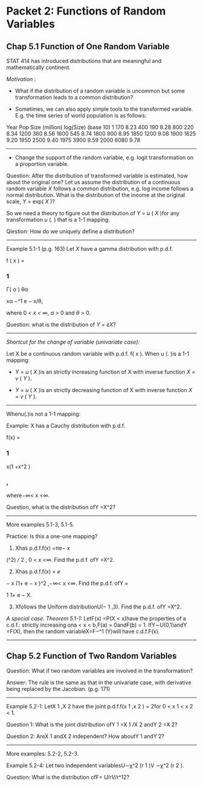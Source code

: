 # Packet 2: Functions of Random Variables 

## Chap 5.1 Function of One Random Variable 

 STAT 414 has introduced distributions that are meaningful and mathematically continent. 

_Motivation_ : 

- What if the distribution of a random variable is uncommon but some transformation     leads to a common distribution? 

- Sometimes, we can also apply simple tools to the transformed variable.     E.g. the time series of world population is as follows: 

 Year Pop Size (million) log(Size) (base 10) 1 170 8.23 400 190 8.28 800 220 8.34 1200 360 8.56 1600 545 8.74 1800 900 8.95 1850 1200 9.08 1900 1625 9.20 1950 2500 9.40 1975 3900 9.59 2000 6080 9.78 

---

- Change the support of the random variable, e.g. logit transformation on a proportion     variable. 

Question: After the distribution of transformed variable is estimated, how about the original one? Let us assume the distribution of a continuous random variable _X_ follows a common distribution, e.g. log income follows a normal distribution. What is the distribution of the income at the original scale, _Y_ = exp( _X_ )? 

So we need a theory to figure out the distribution of _Y_ = _u_ ( _X_ )for any transformation _u_ (_._ ) that is a 1-1 mapping. 

Qiestion: How do we uniquely define a distribution? 

---

Example 5.1-1 (p.g. 163) Let _X_ have a gamma distribution with p.d.f. 

 f ( x ) = 

### 1 

 Γ( α ) θα 

 xα −^1 e − x/θ, 

where 0 _< x <_ ∞, _α >_ 0 and _θ >_ 0. 

Question: what is the distribution of _Y_ = _eX_? 

---

_Shortcut for the change of variable (univariate case):_ 

 Let X be a continuous random variable with p.d.f. f( x ). When u (. )is a 1-1 mapping: 

- _Y_ = _u_ ( _X_ )is an strictly increasing function of X with inverse function _X_ = _v_ ( _Y_ ). 

- _Y_ = _u_ ( _X_ )is an strictly decreasing function of X with inverse function _X_ = _v_ ( _Y_ ). 

---

Whenu(.)is not a 1-1 mapping: 

 Example: X has a Cauchy distribution with p.d.f. 

 f(x) = 

### 1 

 x(1 +x^2 ) 

### , 

 where−∞< x <∞. 

 Question, what is the distribution ofY =X^2? 

---

 More examples 5.1-3, 5.1-5. 

 Practice: Is this a one-one mapping? 

1. Xhas p.d.f.f(x) =πe− _x_ 

(^2) _/_ 2 , 0 < x <∞. Find the p.d.f. ofY =X^2. 

2. Xhas p.d.f.f(x) = _e_ 

 − x (1+ e − x )^2 ,−∞< x <∞. Find the p.d.f. ofY = 

 1 1+ e − X. 

3. Xfollows the Uniform distributionU(− 1 ,3). Find the p.d.f. ofY =X^2. 

_A special case. Theorem 5.1-1:_ LetF(x) =P(X < x)have the properties of a c.d.f.: strictly increasing ona < x < b,F(a) = 0andF(b) = 1. IfY∼U(0,1)andY =F(X), then the random variableX=F−^1 (Y)will have c.d.f.F(x). 

---

## Chap 5.2 Function of Two Random Variables 

Question: What if two random variables are involved in the transformation? 

Answer: The rule is the same as that in the univariate case, with derivative being replaced by the Jacobian. (p.g. 171) 

---

Example 5.2-1: LetX 1 ,X 2 have the joint p.d.f.f(x 1 ,x 2 ) = 2for 0 < x 1 < x 2 < 1. 

Question 1: What is the joint distribution ofY 1 =X 1 /X 2 andY 2 =X 2? 

Question 2: AreX 1 andX 2 independent? How aboutY 1 andY 2? 

---

More examples: 5.2-2, 5.2-3. 

Example 5.2-4: Let two independent variablesU∼χ^2 (r 1 )V ∼χ^2 (r 2 ). 

Question: What is the distribution ofF= _U/rV/r_^12? 


